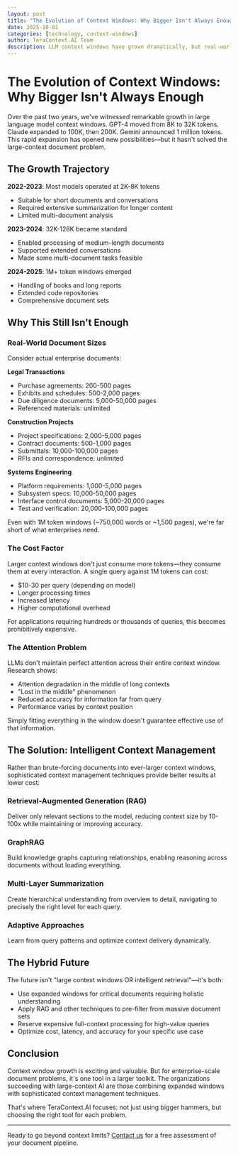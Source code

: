 ```yaml
---
layout: post
title: "The Evolution of Context Windows: Why Bigger Isn't Always Enough"
date: 2025-10-01
categories: [technology, context-windows]
author: TeraContext.AI Team
description: LLM context windows have grown dramatically, but real-world documents still exceed these limits. Here's why and what to do about it.
---
```


# The Evolution of Context Windows: Why Bigger Isn't Always Enough

Over the past two years, we've witnessed remarkable growth in large language model context windows. GPT-4 moved from 8K to 32K tokens. Claude expanded to 100K, then 200K. Gemini announced 1 million tokens. This rapid expansion has opened new possibilities—but it hasn't solved the large-context document problem.

## The Growth Trajectory

**2022-2023**: Most models operated at 2K-8K tokens
- Suitable for short documents and conversations
- Required extensive summarization for longer content
- Limited multi-document analysis

**2023-2024**: 32K-128K became standard
- Enabled processing of medium-length documents
- Supported extended conversations
- Made some multi-document tasks feasible

**2024-2025**: 1M+ token windows emerged
- Handling of books and long reports
- Extended code repositories
- Comprehensive document sets

## Why This Still Isn't Enough

### Real-World Document Sizes

Consider actual enterprise documents:

**Legal Transactions**
- Purchase agreements: 200-500 pages
- Exhibits and schedules: 500-2,000 pages
- Due diligence documents: 5,000-50,000 pages
- Referenced materials: unlimited

**Construction Projects**
- Project specifications: 2,000-5,000 pages
- Contract documents: 500-1,000 pages
- Submittals: 10,000-100,000 pages
- RFIs and correspondence: unlimited

**Systems Engineering**
- Platform requirements: 1,000-5,000 pages
- Subsystem specs: 10,000-50,000 pages
- Interface control documents: 5,000-20,000 pages
- Test and verification: 20,000-100,000 pages

Even with 1M token windows (~750,000 words or ~1,500 pages), we're far short of what enterprises need.

### The Cost Factor

Larger context windows don't just consume more tokens—they consume them at every interaction. A single query against 1M tokens can cost:
- $10-30 per query (depending on model)
- Longer processing times
- Increased latency
- Higher computational overhead

For applications requiring hundreds or thousands of queries, this becomes prohibitively expensive.

### The Attention Problem

LLMs don't maintain perfect attention across their entire context window. Research shows:
- Attention degradation in the middle of long contexts
- "Lost in the middle" phenomenon
- Reduced accuracy for information far from query
- Performance varies by context position

Simply fitting everything in the window doesn't guarantee effective use of that information.

## The Solution: Intelligent Context Management

Rather than brute-forcing documents into ever-larger context windows, sophisticated context management techniques provide better results at lower cost:

### Retrieval-Augmented Generation (RAG)
Deliver only relevant sections to the model, reducing context size by 10-100x while maintaining or improving accuracy.

### GraphRAG
Build knowledge graphs capturing relationships, enabling reasoning across documents without loading everything.

### Multi-Layer Summarization
Create hierarchical understanding from overview to detail, navigating to precisely the right level for each query.

### Adaptive Approaches
Learn from query patterns and optimize context delivery dynamically.

## The Hybrid Future

The future isn't "large context windows OR intelligent retrieval"—it's both:

- Use expanded windows for critical documents requiring holistic understanding
- Apply RAG and other techniques to pre-filter from massive document sets
- Reserve expensive full-context processing for high-value queries
- Optimize cost, latency, and accuracy for your specific use case

## Conclusion

Context window growth is exciting and valuable. But for enterprise-scale document problems, it's one tool in a larger toolkit. The organizations succeeding with large-context AI are those combining expanded windows with sophisticated context management techniques.

That's where TeraContext.AI focuses: not just using bigger hammers, but choosing the right tool for each problem.

---

Ready to go beyond context limits? [Contact us](/contact) for a free assessment of your document pipeline.
